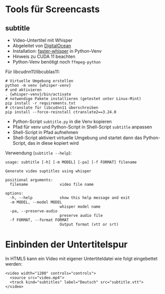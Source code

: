 # Tools für Screencasts

## subtitle

- Video-Untertitel mit Whisper
- Abgeleitet von [DigitalOcean](https://www.digitalocean.com/community/tutorials/how-to-generate-and-add-subtitles-to-videos-using-python-openai-whisper-and-ffmpeg)
- Installation: [faster-whisper](https://github.com/SYSTRAN/faster-whisper)
  in Python-Venv
- Hinweis zu CUDA 11 beachten
- Python-Venv benötigt noch `ffmpeg-python`

Für libcudnn11/libcublas11:
~~~
# Virtuelle Umgebung erstellen
python -m venv {whisper-venv}
# und aktivieren
. {whisper-venv}/bin/activate
# notwendige Pakete installieren (getestet unter Linux-Mint)
pip install -r requirements.txt
# ctranslate für libcudnn11 überschreiben
pip install --force-reinstall ctranslate2==3.24.0
~~~

- Python-Script `subtitle.py` in die Venv kopieren
- Pfad für venv und Python-Script in Shell-Script `subtitle` anpassen
- Shell-Script in Pfad aufnehmen
- Shell-Script aktiviert virtuelle Umgebung und startet dann das Python-Script,
  das in diese kopiert wird

Verwendung (`subtitle --help`):

~~~
usage: subtitle [-h] [-m MODEL] [-pa] [-f FORMAT] filename

Generate video suptitles using whisper

positional arguments:
  filename              video file name

options:
  -h, --help            show this help message and exit
  -m MODEL, --model MODEL
                        whisper model name
  -pa, --preserve-audio
                        preserve audio file
  -f FORMAT, --format FORMAT
                        Output format (vtt or srt)
~~~

# Einbinden der Untertitelspur

In HTML5 kann ein Video mit eigener Untertiteldatei wie folgt
eingebettet werden:

~~~
<video width="1280" controls="controls">
  <source src="video.mp4">
  <track kind="subtitles" label="Deutsch" src="subtitle.vtt">
</video>
~~~
